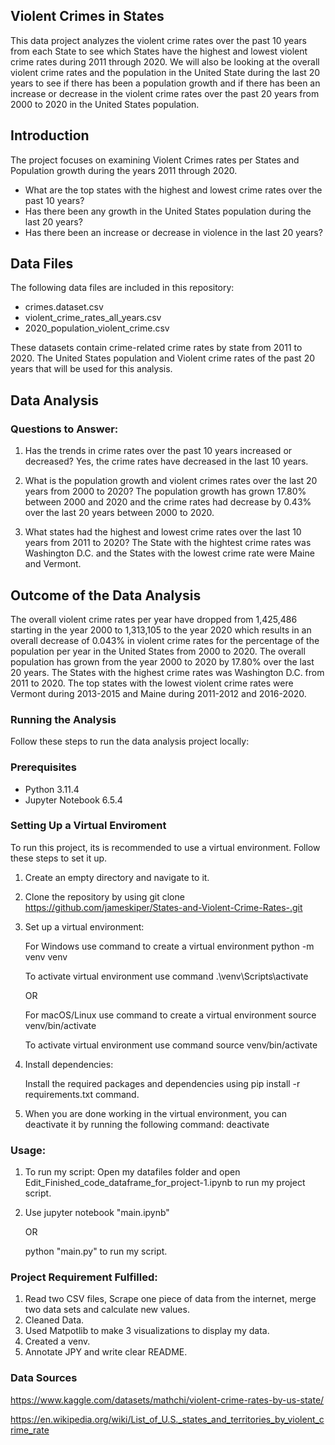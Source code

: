 ## Violent Crimes in States 

This data project analyzes the violent crime rates over the past 10 years from each State to see which States have the highest and lowest violent crime rates during 2011 through 2020. We will also be looking at the overall violent crime rates and the population in the United State during the last 20 years to see if there has been a population growth and if there has been an increase or decrease in the violent crime rates over the past 20 years from 2000 to 2020 in the United States population.

## Introduction 

The project focuses on examining Violent Crimes rates per States and Population growth during the years 2011 through 2020.
- What are the top states with the highest and lowest crime rates over the past 10 years?
- Has there been any growth in the United States population during the last 20 years? 
- Has there been an increase or decrease in violence in the last 20 years?

## Data Files

The following data files are included in this repository:
- crimes.dataset.csv
- violent_crime_rates_all_years.csv
- 2020_population_violent_crime.csv

These datasets contain crime-related crime rates by state from 2011 to 2020. The United States population and Violent crime rates of the past 20 years that will be used for this analysis.

## Data Analysis

### Questions to Answer:
1. Has the trends in crime rates over the past 10 years increased or decreased? 
Yes, the crime rates have decreased in the last 10 years.

2. What is the population growth and violent crimes rates over the last 20 years from 2000 to 2020?
The population growth has grown 17.80% between 2000 and 2020 and the crime rates had decrease by 0.43% over the last 20 years between 2000 to 2020.

3. What states had the highest and lowest crime rates over the last 10 years from 2011 to 2020?
   The State with the hightest crime rates was Washington D.C. and the States with the lowest crime rate were Maine and Vermont.

## Outcome of the Data Analysis

The overall violent crime rates per year have dropped from 1,425,486 starting in the year 2000 to 1,313,105 to the year 2020 which 
results in an overall decrease of 0.043% in violent crime rates for the percentage of the population per year in the United States from 2000 to 2020. The overall population has grown from the year 2000 to 2020 by 17.80% over the last 20 years. The States with the highest crime rates was Washington D.C. from 2011 to 2020. The top states with the lowest violent crime rates were Vermont during 2013-2015 and Maine during 2011-2012 and 2016-2020.


### Running the Analysis

Follow these steps to run the data analysis project locally:

### Prerequisites
- Python 3.11.4
- Jupyter Notebook 6.5.4

### Setting Up a Virtual Enviroment
To run this project, its is recommended to use a virtual environment.
Follow these steps to set it up.

1. Create an empty directory and navigate to it.

2. Clone the repository by using
    git clone https://github.com/jameskiper/States-and-Violent-Crime-Rates-.git
    
    
3. Set up a virtual environment: 

    For Windows use command to create a virtual environment
     python -m venv venv
    
    To activate virtual environment use command
    .\venv\Scripts\activate 

    OR

    For macOS/Linux use command to create a virtual environment
    source venv/bin/activate 

    To activate virtual environment use command
    source venv/bin/activate
    

4. Install dependencies:

    Install the required packages and dependencies using
    pip install -r requirements.txt command.

5. When you are done working in the virtual environment,
   you can deactivate it by running the following command: deactivate

### Usage:
1. To run my script:
     Open my datafiles folder and open Edit_Finished_code_dataframe_for_project-1.ipynb to run my project script.

2.  Use jupyter notebook "main.ipynb"  

     OR

    python "main.py"  to run my script.
    

### Project Requirement Fulfilled:

1. Read two CSV files, Scrape one piece of data from the internet, merge two data sets and calculate new values.
2. Cleaned Data.
3. Used Matpotlib to make 3 visualizations to display my data.
4. Created a venv.
5. Annotate JPY and write clear README. 

### Data Sources 

https://www.kaggle.com/datasets/mathchi/violent-crime-rates-by-us-state/

https://en.wikipedia.org/wiki/List_of_U.S._states_and_territories_by_violent_crime_rate